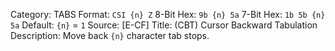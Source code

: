 Category: TABS
Format: `CSI {n} Z`
8-Bit Hex: `9b {n} 5a`
7-Bit Hex: `1b 5b {n} 5a`
Default: `{n}` = `1`
Source: [E-CF]
Title: (CBT) Cursor Backward Tabulation
Description: Move back `{n}` character tab stops.
